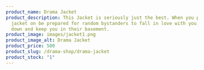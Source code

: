 ```yaml
---
product_name: Drama Jacket
product_description: This Jacket is seriously just the best. When you put this
  jacket on be prepared for random bystanders to fall in love with you, hunt you
  down and keep you in their basement.
product_image: images/jacket1.png
product_image_alt: Drama Jacket
product_price: 500
product_slug: /drama-shop/drama-jacket
product_stock: "1"
---
```

